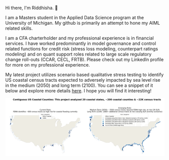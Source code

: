 Hi there, I'm Riddhisha. 👋

I am a Masters student in the Applied Data Science program at the University of Michigan. My github is primarily an attempt to hone my AIML related skills. 

I am a CFA charterholder and my professional experience is in financial services. I have worked predominantly in model governance and control related functions for credit risk (stress loss modeling, counterpart ratings modeling) and on quant support roles related to large scale regulatory change roll-outs (CCAR, CECL, FRTB). Please check out my LinkedIn profile for more on my professional experience.

My latest project utilizes scenario based qualitative stress testing to identify US coastal census tracts expected to adversely impacted by sea level rise in the medium (2050) and long term (2100). You can see a snippet of it below and explore more details [here](https://github.com/prarid/SeaLevelRiseImpact_CoastalRealEstate). I hope you will find it interesting!

<img src="https://github.com/prarid/SeaLevelRiseImpact_CoastalRealEstate/blob/main/Figures/US_current_vs_emerging_risks.png">

